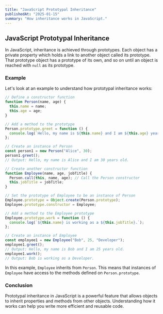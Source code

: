 ```yaml
---
title: "JavaScript Prototypal Inheritance"
publishedAt: "2025-01-15"
summary: "How inheritance works in JavaScript."
---
```


## JavaScript Prototypal Inheritance

In JavaScript, inheritance is achieved through prototypes. Each object has a private property which holds a link to another object called its prototype. That prototype object has a prototype of its own, and so on until an object is reached with `null` as its prototype.

### Example

Let's look at an example to understand how prototypal inheritance works:

```js
// Define a constructor function
function Person(name, age) {
  this.name = name;
  this.age = age;
}

// Add a method to the prototype
Person.prototype.greet = function () {
  console.log(`Hello, my name is ${this.name} and I am ${this.age} years old.`);
};

// Create an instance of Person
const person1 = new Person("Alice", 30);
person1.greet();
// Output: Hello, my name is Alice and I am 30 years old.

// Create another constructor function
function Employee(name, age, jobTitle) {
  Person.call(this, name, age); // Call the Person constructor
  this.jobTitle = jobTitle;
}

// Set the prototype of Employee to be an instance of Person
Employee.prototype = Object.create(Person.prototype);
Employee.prototype.constructor = Employee;

// Add a method to the Employee prototype
Employee.prototype.work = function () {
  console.log(`${this.name} is working as a ${this.jobTitle}.`);
};

// Create an instance of Employee
const employee1 = new Employee("Bob", 25, "Developer");
employee1.greet();
// Output: Hello, my name is Bob and I am 25 years old.
employee1.work();
// Output: Bob is working as a Developer.
```

In this example, `Employee` inherits from `Person`. This means that instances of `Employee` have access to the methods defined on `Person.prototype`.

### Conclusion

Prototypal inheritance in JavaScript is a powerful feature that allows objects to inherit properties and methods from other objects. Understanding how it works can help you write more efficient and reusable code.
